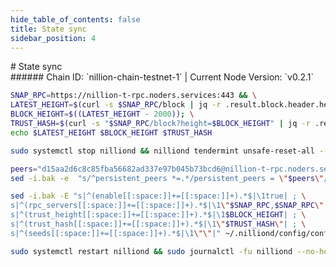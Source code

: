 ```yaml
---
hide_table_of_contents: false
title: State sync
sidebar_position: 4
---
```


<div class="h1-with-icon icon-nillion">
# State sync
</div>
###### Chain ID: `nillion-chain-testnet-1` | Current Node Version: `v0.2.1`

```bash
SNAP_RPC=https://nillion-t-rpc.noders.services:443 && \
LATEST_HEIGHT=$(curl -s $SNAP_RPC/block | jq -r .result.block.header.height); \
BLOCK_HEIGHT=$((LATEST_HEIGHT - 2000)); \
TRUST_HASH=$(curl -s "$SNAP_RPC/block?height=$BLOCK_HEIGHT" | jq -r .result.block_id.hash) && \
echo $LATEST_HEIGHT $BLOCK_HEIGHT $TRUST_HASH
```
```bash
sudo systemctl stop nilliond && nilliond tendermint unsafe-reset-all --home ~/.nilliond --keep-addr-book
```
```bash
peers="d15aa2d6c8c85fba56682ad337e97b045b73bcd6@nillion-t-rpc.noders.services:26656"
sed -i.bak -e  "s/^persistent_peers *=.*/persistent_peers = \"$peers\"/" ~/.nilliond/config/config.toml
```
```bash
sed -i.bak -E "s|^(enable[[:space:]]+=[[:space:]]+).*$|\1true| ; \
s|^(rpc_servers[[:space:]]+=[[:space:]]+).*$|\1\"$SNAP_RPC,$SNAP_RPC\"| ; \
s|^(trust_height[[:space:]]+=[[:space:]]+).*$|\1$BLOCK_HEIGHT| ; \
s|^(trust_hash[[:space:]]+=[[:space:]]+).*$|\1\"$TRUST_HASH\"| ; \
s|^(seeds[[:space:]]+=[[:space:]]+).*$|\1\"\"|" ~/.nilliond/config/config.toml
```
```bash
sudo systemctl restart nilliond && sudo journalctl -fu nilliond --no-hostname -o cat
```